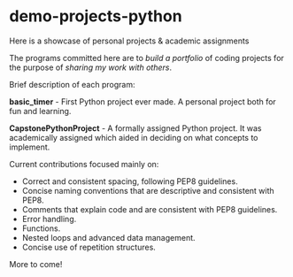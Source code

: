 # demo-projects-python
Here is a showcase of personal projects & academic assignments

The programs committed here are to *build a portfolio* of coding projects for the purpose of *sharing my work with others*. 

Brief description of each program:


**basic_timer** - First Python project ever made. A personal project both for fun and learning.


**CapstonePythonProject** - A formally assigned Python project. It was academically assigned which aided in deciding on what concepts to implement.

Current contributions focused mainly on:

- Correct and consistent spacing, following PEP8 guidelines.
- Concise naming conventions that are descriptive and consistent with PEP8.
- Comments that explain code and are consistent with PEP8 guidelines.
- Error handling.
- Functions.
- Nested loops and advanced data management.
- Concise use of repetition structures. 

More to come!
